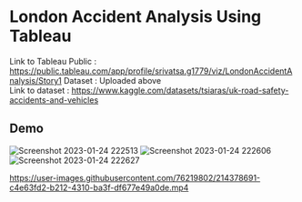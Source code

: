 
# London Accident Analysis Using Tableau 


Link to Tableau Public : https://public.tableau.com/app/profile/srivatsa.g1779/viz/LondonAccidentAnalysis/Story1
Dataset : Uploaded above \
Link to dataset : https://www.kaggle.com/datasets/tsiaras/uk-road-safety-accidents-and-vehicles




## Demo

![Screenshot 2023-01-24 222513](https://user-images.githubusercontent.com/76219802/214378700-881edcba-d375-4bd5-8bc3-b616ce48b805.png)
![Screenshot 2023-01-24 222606](https://user-images.githubusercontent.com/76219802/214378719-60087de1-8b0d-4e6f-a14e-bc3bf81899f7.png)
![Screenshot 2023-01-24 222627](https://user-images.githubusercontent.com/76219802/214378720-92293c90-d4f2-47cd-812e-d5b021f8fa0f.png)




https://user-images.githubusercontent.com/76219802/214378691-c4e63fd2-b212-4310-ba3f-df677e49a0de.mp4

